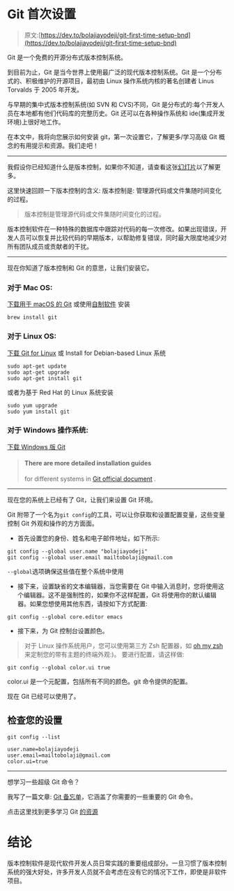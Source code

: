 # Git 首次设置

> 原文:[https://dev.to/bolajiayodeji/git-first-time-setup-bnd](https://dev.to/bolajiayodeji/git-first-time-setup-bnd)

Git 是一个免费的开源分布式版本控制系统。

到目前为止，Git 是当今世界上使用最广泛的现代版本控制系统。Git 是一个分布式的、积极维护的开源项目，最初由 Linux 操作系统内核的著名创建者 Linus Torvalds 于 2005 年开发。

与早期的集中式版本控制系统(如 SVN 和 CVS)不同，Git 是分布式的:每个开发人员在本地都有他们代码库的完整历史。Git 还可以在各种操作系统和 ide(集成开发环境)上很好地工作。

在本文中，我将向您展示如何安装 git，第一次设置它，了解更多/学习高级 Git 概念的有用提示和资源。我们走吧！

* * *

我假设你已经知道什么是版本控制，如果你不知道，请查看这张[幻灯片](http://slides.com/bolajiayodeji/introduction-to-version-control-with-git-and-github)以了解更多。

这里快速回顾一下版本控制的含义:
版本控制是:
管理源代码或文件集随时间变化的过程。

> 版本控制是管理源代码或文件集随时间变化的过程。

版本控制软件在一种特殊的数据库中跟踪对代码的每一次修改。如果出现错误，开发人员可以恢复并比较代码的早期版本，以帮助修复错误，同时最大限度地减少对所有团队成员或贡献者的干扰。

* * *

现在你知道了版本控制和 Git 的意思，让我们安装它。

### [](#for-mac-os)对于 Mac OS:

[下载用于 macOS 的 Git](http://git-scm.com/download/mac)
或使用[自制软件](https://brew.sh)
安装

```
brew install git 
```

### [](#for-linux-os)对于 Linux OS:

[下载 Git for Linux](https://git-scm.com/download/linux) 或
Install for Debian-based Linux 系统

```
sudo apt-get update
sudo apt-get upgrade
sudo apt-get install git 
```

或者为基于 Red Hat 的 Linux 系统安装

```
sudo yum upgrade
sudo yum install git 
```

### [](#for-windows-os)对于 Windows 操作系统:

[下载 Windows 版 Git](https://git-scm.com/download/win)

> #### [](#heres-a-more-detailed-installation-guide-for-different-systems-on-git-official-docs)There are more detailed installation guides
> 
> for different systems in [Git official document](https://git-scm.com/book/en/v2/Getting-Started-Installing-Git) .

* * *

现在您的系统上已经有了 Git，让我们来设置 Git 环境。

Git 附带了一个名为`git config`的工具，可以让你获取和设置配置变量，这些变量控制 Git 外观和操作的方方面面。

*   首先设置您的身份、姓名和电子邮件地址，如下所示:

```
git config --global user.name "bolajiayodeji"
git config --global user.email mailtobolaji@gmail.com 
```

`--global`选项确保这些值在整个系统中使用

*   接下来，设置缺省的文本编辑器，当您需要在 Git 中输入消息时，您将使用这个编辑器。这不是强制性的，如果你不这样配置，Git 将使用你的默认编辑器。如果您想使用其他东西，请按如下方式配置:

```
git config --global core.editor emacs 
```

*   接下来，为 Git 控制台设置颜色。

> 对于 Linux 操作系统用户，您可以使用第三方 Zsh 配置器，如 [oh my zsh](https://ohmyz.sh/) 来定制您的带有主题的终端外观:)。
> 要进行配置，请这样做:

```
git config --global color.ui true 
```

color.ui 是一个元配置，包括所有不同的颜色。git 命令提供的配置。

现在 Git 已经可以使用了。

## [](#check-your-settings)检查您的设置

```
git config --list 
```

```
user.name=bolajiayodeji
user.email=mailtobolaji@gmail.com
color.ui=true 
```

* * *

想学习一些超级 Git 命令？

我写了一篇文章: [Git 备忘单](https://www.bolajiayodeji.com/git-cheat-sheet/)，它涵盖了你需要的一些重要的 Git 命令。

点击这里找到更多学习 Git [的资源](https://try.github.io/)

# [](#conclusion)结论

版本控制软件是现代软件开发人员日常实践的重要组成部分。一旦习惯了版本控制系统的强大好处，许多开发人员就不会考虑在没有它的情况下工作，即使是非软件项目。
